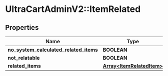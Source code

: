 # UltraCartAdminV2::ItemRelated

## Properties
Name | Type | Description | Notes
------------ | ------------- | ------------- | -------------
**no_system_calculated_related_items** | **BOOLEAN** |  | [optional] 
**not_relatable** | **BOOLEAN** |  | [optional] 
**related_items** | [**Array&lt;ItemRelatedItem&gt;**](ItemRelatedItem.md) |  | [optional] 



